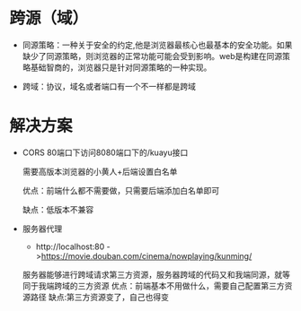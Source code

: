 # 跨源（域）
- 同源策略：一种关于安全的约定,他是浏览器最核心也最基本的安全功能。如果缺少了同源策略，则浏览器的正常功能可能会受到影响。web是构建在同源策略基础智商的，浏览器只是针对同源策略的一种实现。

- 跨域：协议，域名或者端口有一个不一样都是跨域
# 解决方案
- CORS
  80端口下访问8080端口下的/kuayu接口

  需要高版本浏览器的小黄人+后端设置白名单

  优点：前端什么都不需要做，只需要后端添加白名单即可

  缺点：低版本不兼容
- 服务器代理
  - http://localhost:80 ->https://movie.douban.com/cinema/nowplaying/kunming/

  服务器能够进行跨域请求第三方资源，服务器跨域的代码又和我端同源，就等同于我端跨域的三方资源
  优点：前端基本不用做什么，需要自己配置第三方资源路径
  缺点:第三方资源变了，自己也得变

